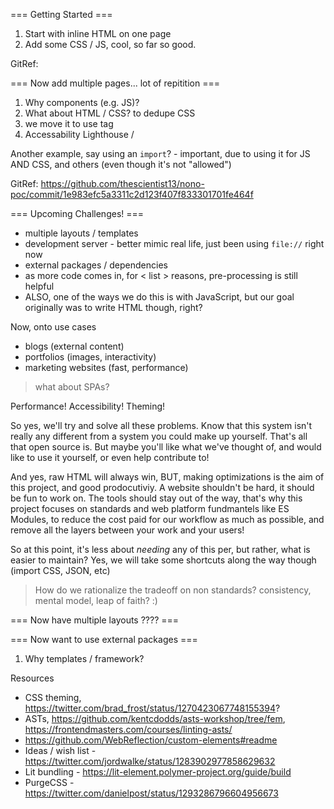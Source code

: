 === Getting Started ===

1. Start with inline HTML on one page
1. Add some CSS / JS, cool, so far so good.

GitRef: 

=== Now add multiple pages... lot of repitition ===

1. Why components (e.g. JS)?
1. What about HTML / CSS? to dedupe CSS
1. we move it to use <link> tag
1. Accessability Lighthouse / <meta>

Another example, say using an `import`? - important, due to using it for JS AND CSS, and others (even though it's not "allowed")


GitRef: https://github.com/thescientist13/nono-poc/commit/1e983efc5a3311c2d123f407f833301701fe464f

=== Upcoming Challenges! ===
* multiple layouts / templates
* development server - better mimic real life, just been using `file://` right now
* external packages / dependencies
* as more code comes in, for < list > reasons, pre-processing is still helpful
* ALSO, one of the ways we do this is with JavaScript, but our goal originally was to write HTML though, right?

Now, onto use cases
- blogs (external content)
- portfolios (images, interactivity)
- marketing websites (fast, performance)

> what about SPAs?

Performance!
Accessibility!
Theming!

So yes, we'll try and solve all these problems.  Know that this system isn't really any different from a system you could make up yourself.  That's all that open source is.  But maybe you'll like what we've thought of, and would like to use it yourself, or even help contribute to!

And yes, raw HTML will always win, BUT, making optimizations is the aim of this project, and good prodocutiviy.  A website shouldn't be hard, it should be fun to work on.  The tools should stay out of the way, that's why this project focuses on standards and web platform fundmantels like ES Modules, to reduce the cost paid for our workflow as much as possible, and remove all the layers between your work and your users!


So at this point, it's less about _needing_ any of this per, but rather, what is easier to maintain?  Yes, we will take some shortcuts along the way though (import CSS, JSON, etc)

> How do we rationalize the tradeoff on non standards?  consistency, mental model, leap of faith?  :)




=== Now have multiple layouts ???? ===

=== Now want to use external packages ===

1. Why templates / framework?

Resources
- CSS theming, https://twitter.com/brad_frost/status/1270423067748155394?
- ASTs, https://github.com/kentcdodds/asts-workshop/tree/fem, https://frontendmasters.com/courses/linting-asts/
- https://github.com/WebReflection/custom-elements#readme
- Ideas / wish list - https://twitter.com/jordwalke/status/1283902977858629632
- Lit bundling - https://lit-element.polymer-project.org/guide/build
- PurgeCSS - https://twitter.com/danielpost/status/1293286796604956673